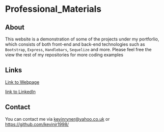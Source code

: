 # Professional_Materials

## About

This website is a demonstration of some of the projects under my portforlio, which consists of both front-end and back-end technologies such as `Bootstrap`, `Express`, `Handlebars`, `Sequelize` and more. Please feel free the view the rest of my repositories for more coding examples

## Links
[Link to Webpage](https://kevinjr1998.github.io/Professional_Materials/)

[link to LinkedIn](www.linkedin.com/in/kevin-ryner)

## Contact 
You can contact me via kevinryner@yahoo.co.uk or https://github.com/kevinjr1998/